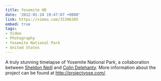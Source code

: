 ```yaml
---
title: Yosemite HD
date: '2012-01-24 19:47:07 +0000'
link: https://vimeo.com/35396305
embed: true
tags:
- Video
- Photography
- Yosemite National Park
- United States
---
```

A truly stunning timelapse of Yosemite National Park, a collaboration between [Sheldon Neill][1] and [Colin Delehanty][2]. More information about the project can be found at <http://projectyose.com/>.

[1]: http://sheldonneill.com/
[2]: http://cdelehanty.com/
